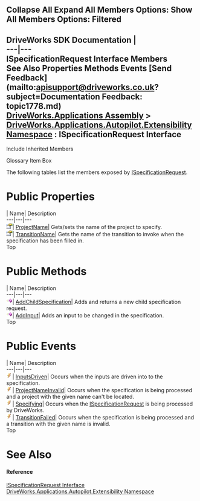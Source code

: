 Collapse All Expand All Members Options: Show All  Members Options: Filtered   
---  
DriveWorks SDK Documentation  |   
---|---  
ISpecificationRequest Interface Members   
See Also Properties Methods Events [Send Feedback](mailto:apisupport@driveworks.co.uk?subject=Documentation Feedback: topic1778.md)  
[DriveWorks.Applications Assembly](topic13.md) > [DriveWorks.Applications.Autopilot.Extensibility Namespace](topic1633.md) : ISpecificationRequest Interface  
---  
  
Include Inherited Members    


Glossary Item Box

The following tables list the members exposed by [ISpecificationRequest](topic1778.md).

# Public Properties

| Name| Description  
---|---|---  
![ Property](dotnetimages/Property.gif)| [ProjectName](topic1785.md)| Gets/sets the name of the project to specify.   
![ Property](dotnetimages/Property.gif)| [TransitionName](topic1786.md)| Gets the name of the transition to invoke when the specification has been filled in.   
Top

# Public Methods

| Name| Description  
---|---|---  
![ Method](dotnetimages/Method.gif)| [AddChildSpecification](topic1783.md)| Adds and returns a new child specification request.   
![ Method](dotnetimages/Method.gif)| [AddInput](topic1784.md)| Adds an input to be changed in the specification.   
Top

# Public Events

| Name| Description  
---|---|---  
![ Event](dotnetimages/Event.gif)| [InputsDriven](topic1787.md)| Occurs when the inputs are driven into to the specification.   
![ Event](dotnetimages/Event.gif)| [ProjectNameInvalid](topic1788.md)| Occurs when the specification is being processed and a project with the given name can't be located.   
![ Event](dotnetimages/Event.gif)| [Specifying](topic1789.md)| Occurs when the [ISpecificationRequest](topic1778.md) is being processed by DriveWorks.   
![ Event](dotnetimages/Event.gif)| [TransitionFailed](topic1790.md)| Occurs when the specification is being processed and a transition with the given name is invalid.   
Top

# See Also

#### Reference

[ISpecificationRequest Interface](topic1778.md)   
[DriveWorks.Applications.Autopilot.Extensibility Namespace](topic1633.md)


